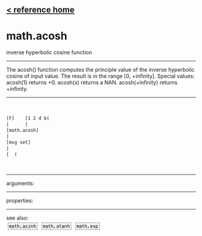 [< reference home](ceammc_lib.html)
---

# math.acosh


inverse hyperbolic cosine function

---

The acosh() function computes the principle value of the inverse hyperbolic cosine
            of input value. The result is in the range [0, +infinity].
Special values:
acosh(1) returns +0.
acosh(x) returns a NAN.
acosh(+infinity) returns +infinity.
<br>


---


```


[F]    [1 2 d b(
|      |
[math.acosh]
|
[msg set]
|
[  (

            
```

---
arguments:


---
properties:


---
see also:<br>
[![math.asinh](img/object_math.asinh.png)](math.asinh.html)
[![math.atanh](img/object_math.atanh.png)](math.atanh.html)
[![math.exp](img/object_math.exp.png)](math.exp.html)
